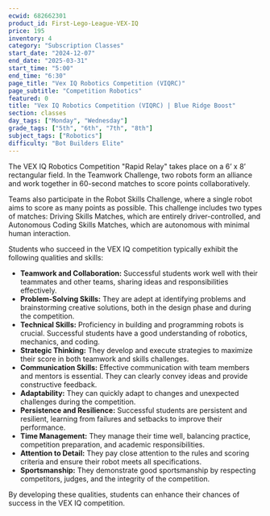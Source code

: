 ```yaml
---
ecwid: 682662301
product_id: First-Lego-League-VEX-IQ
price: 195
inventory: 4
category: "Subscription Classes"
start_date: "2024-12-07"
end_date: "2025-03-31"
start_time: "5:00"
end_time: "6:30"
page_title: "Vex IQ Robotics Competition (VIQRC)"
page_subtitle: "Competition Robotics"
featured: 0
title: "Vex IQ Robotics Competition (VIQRC) | Blue Ridge Boost"
section: classes
day_tags: ["Monday", "Wednesday"]
grade_tags: ["5th", "6th", "7th", "8th"]
subject_tags: ["Robotics"]
difficulty: "Bot Builders Elite"
---
```

<p>The VEX IQ Robotics Competition "Rapid Relay" takes place on a 6’ x 8’ rectangular field. In the Teamwork Challenge, two robots form an alliance and work together in 60-second matches to score points collaboratively.</p><p>Teams also participate in the Robot Skills Challenge, where a single robot aims to score as many points as possible. This challenge includes two types of matches: Driving Skills Matches, which are entirely driver-controlled, and Autonomous Coding Skills Matches, which are autonomous with minimal human interaction.</p><p>Students who succeed in the VEX IQ competition typically exhibit the following qualities and skills:</p><ul>
      <li><strong>Teamwork and Collaboration:</strong> Successful students work well with their teammates and other teams, sharing ideas and responsibilities effectively.</li>
      <li><strong>Problem-Solving Skills:</strong> They are adept at identifying problems and brainstorming creative solutions, both in the design phase and during the competition.</li>
      <li><strong>Technical Skills:</strong> Proficiency in building and programming robots is crucial. Successful students have a good understanding of robotics, mechanics, and coding.</li>
      <li><strong>Strategic Thinking:</strong> They develop and execute strategies to maximize their score in both teamwork and skills challenges.</li>
      <li><strong>Communication Skills:</strong> Effective communication with team members and mentors is essential. They can clearly convey ideas and provide constructive feedback.</li>
      <li><strong>Adaptability:</strong> They can quickly adapt to changes and unexpected challenges during the competition.</li>
      <li><strong>Persistence and Resilience:</strong> Successful students are persistent and resilient, learning from failures and setbacks to improve their performance.</li>
      <li><strong>Time Management:</strong> They manage their time well, balancing practice, competition preparation, and academic responsibilities.</li>
      <li><strong>Attention to Detail:</strong> They pay close attention to the rules and scoring criteria and ensure their robot meets all specifications.</li>
      <li><strong>Sportsmanship:</strong> They demonstrate good sportsmanship by respecting competitors, judges, and the integrity of the competition.</li>
    </ul><p>By developing these qualities, students can enhance their chances of success in the VEX IQ competition.</p>
